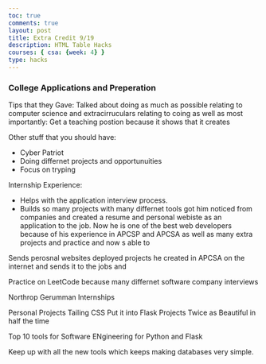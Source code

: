 ```yaml
---
toc: true
comments: true
layout: post
title: Extra Credit 9/19
description: HTML Table Hacks
courses: { csa: {week: 4} }
type: hacks
---
```



### College Applications and Preperation

Tips that they Gave:
Talked about doing as much as possible relating to computer science and extracirruculars relating to coing as well as most importantly: Get a teaching postion because it shows that it creates

Other stuff that you should have:
- Cyber Patriot
- Doing differnet projects and opportunuities
- Focus on tryping 

Internship Experience:
- Helps with the application interview process.
- Builds so many projects with many differnet tools got him noticed from companies and created a resume and personal webiste as an application to the job. Now he is one of the best web developers because of his experience in APCSP and APCSA as well as many extra projects and practice and now s able to 

Sends perosnal websites deployed projects he created in APCSA on the internet and sends it to the jobs and  

Practice on LeetCode because many differnet software company interviews 

Northrop Gerumman Internships


Personal Projects
Tailing CSS
Put it into Flask Projects
Twice as Beautiful in half the time

Top 10 tools for Software ENgineering for Python and Flask


Keep up with all the new tools which keeps making databases very simple.

